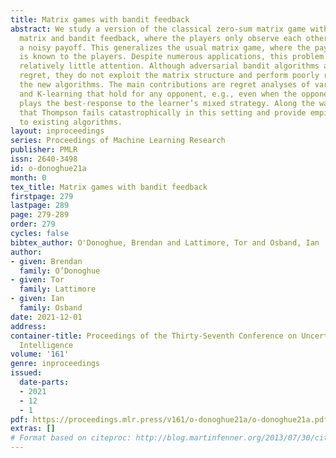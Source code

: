 ```yaml
---
title: Matrix games with bandit feedback
abstract: We study a version of the classical zero-sum matrix game with unknown payoff
  matrix and bandit feedback, where the players only observe each others actions and
  a noisy payoff. This generalizes the usual matrix game, where the payoff matrix
  is known to the players. Despite numerous applications, this problem has received
  relatively little attention. Although adversarial bandit algorithms achieve low
  regret, they do not exploit the matrix structure and perform poorly relative to
  the new algorithms. The main contributions are regret analyses of variants of UCB
  and K-learning that hold for any opponent, e.g., even when the opponent adversarially
  plays the best-response to the learner’s mixed strategy. Along the way, we show
  that Thompson fails catastrophically in this setting and provide empirical comparison
  to existing algorithms.
layout: inproceedings
series: Proceedings of Machine Learning Research
publisher: PMLR
issn: 2640-3498
id: o-donoghue21a
month: 0
tex_title: Matrix games with bandit feedback
firstpage: 279
lastpage: 289
page: 279-289
order: 279
cycles: false
bibtex_author: O'Donoghue, Brendan and Lattimore, Tor and Osband, Ian
author:
- given: Brendan
  family: O’Donoghue
- given: Tor
  family: Lattimore
- given: Ian
  family: Osband
date: 2021-12-01
address:
container-title: Proceedings of the Thirty-Seventh Conference on Uncertainty in Artificial
  Intelligence
volume: '161'
genre: inproceedings
issued:
  date-parts:
  - 2021
  - 12
  - 1
pdf: https://proceedings.mlr.press/v161/o-donoghue21a/o-donoghue21a.pdf
extras: []
# Format based on citeproc: http://blog.martinfenner.org/2013/07/30/citeproc-yaml-for-bibliographies/
---
```

